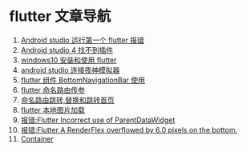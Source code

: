 <!--
 * @Descripttion: flutter 文章导航
 * @Author: tom-z(spirit108@foxmail.com)
 * @Date: 2020-06-20 00:45:52
 * @LastEditors: tom-z(spirit108@foxmail.com)
 * @LastEditTime: 2020-08-27 22:34:51
--> 
# flutter 文章导航
1. [Android studio 运行第一个 flutter 报错](./2006/200601.md)
2. [Android studio 4 找不到插件](./2006/200602.md)
3. [windows10 安装和使用 flutter](./2006/200603.md)
4. [android studio 连接夜神模拟器](./2006/200604.md)
5. [flutter 组件 BottomNavigationBar 使用](./2007/200701.md)
6. [flutter 命名路由传参](./2007/200702.md)
7. [命名路由跳转,替换和跳转首页](./2007/200703.md)
8. [flutter 本地图片加载](./2008/200801.md)
9. [报错:Flutter Incorrect use of ParentDataWidget](./2008/200802.md)
10. [报错:Flutter A RenderFlex overflowed by 6.0 pixels on the bottom.](./2008/200803.md)
11. [Container](./2008/200804.md)


